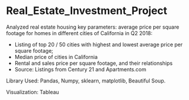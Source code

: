 # Real_Estate_Investment_Project
Analyzed real estate housing key parameters: average price per square footage for homes in different cities of California in Q2 2018:
- Listing of top 20 / 50 cities with highest and lowest average price per square footage;
- Median price of cities in California
- Rental and sales price per square footage, and their relationships 
- Source: Listings from Century 21 and Apartments.com

Library Used: Pandas, Numpy, sklearn, matplotlib, Beautiful Soup.
  
Visualization: Tableau 


